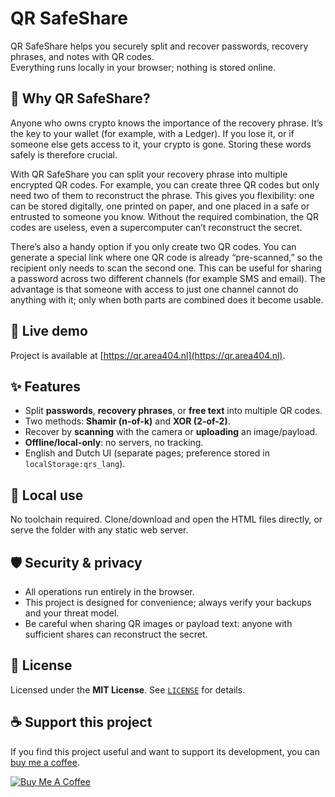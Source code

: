 # QR SafeShare
QR SafeShare helps you securely split and recover passwords, recovery phrases, and notes with QR codes.  
Everything runs locally in your browser; nothing is stored online.

## 🔐 Why QR SafeShare?
Anyone who owns crypto knows the importance of the recovery phrase. It’s the key to your wallet (for example, with a Ledger). If you lose it, or if someone else gets access to it, your crypto is gone. Storing these words safely is therefore crucial.  

With QR SafeShare you can split your recovery phrase into multiple encrypted QR codes. For example, you can create three QR codes but only need two of them to reconstruct the phrase. This gives you flexibility: one can be stored digitally, one printed on paper, and one placed in a safe or entrusted to someone you know. Without the required combination, the QR codes are useless, even a supercomputer can’t reconstruct the secret.  

There’s also a handy option if you only create two QR codes. You can generate a special link where one QR code is already “pre-scanned,” so the recipient only needs to scan the second one. This can be useful for sharing a password across two different channels (for example SMS and email). The advantage is that someone with access to just one channel cannot do anything with it; only when both parts are combined does it become usable.  

## 🚀 Live demo
Project is available at [https://qr.area404.nl](https://qr.area404.nl).

## ✨ Features
- Split **passwords**, **recovery phrases**, or **free text** into multiple QR codes.
- Two methods: **Shamir (n-of-k)** and **XOR (2-of-2)**.
- Recover by **scanning** with the camera or **uploading** an image/payload.
- **Offline/local-only**: no servers, no tracking.
- English and Dutch UI (separate pages; preference stored in `localStorage:qrs_lang`).

## 🔧 Local use
No toolchain required. Clone/download and open the HTML files directly, or serve the folder with any static web server.

## 🛡️ Security & privacy
- All operations run entirely in the browser.
- This project is designed for convenience; always verify your backups and your threat model.
- Be careful when sharing QR images or payload text: anyone with sufficient shares can reconstruct the secret.

## 📜 License
Licensed under the **MIT License**. See [`LICENSE`](LICENSE) for details.

## ☕ Support this project
If you find this project useful and want to support its development, you can [buy me a coffee](https://buymeacoffee.com/qrsafeshare).

[![Buy Me A Coffee](https://img.buymeacoffee.com/button-api/?text=Buy%20me%20a%20coffee&emoji=☕&slug=qrsafeshare&button_colour=FFDD00&font_colour=000000&font_family=Cookie&outline_colour=000000&coffee_colour=ffffff)](https://buymeacoffee.com/qrsafeshare)
